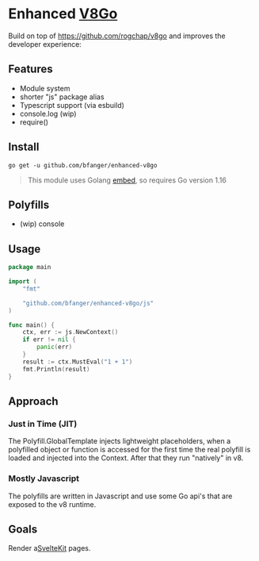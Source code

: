 # Enhanced [V8Go](https://github.com/rogchap/v8go)

Build on top of https://github.com/rogchap/v8go and improves the developer experience:

## Features

- Module system
- shorter "js" package alias
- Typescript support (via esbuild)
- console.log (wip)
- require()

## Install

```shell
go get -u github.com/bfanger/enhanced-v8go
```

> This module uses Golang [embed](https://golang.org/pkg/embed/), so requires Go version 1.16

## Polyfills

- (wip) console

## Usage

```go
package main

import (
	"fmt"

	"github.com/bfanger/enhanced-v8go/js"
)

func main() {
	ctx, err := js.NewContext()
	if err != nil {
		panic(err)
	}
	result := ctx.MustEval("1 + 1")
	fmt.Println(result)
}
```

## Approach

### Just in Time (JIT)

The Polyfill.GlobalTemplate injects lightweight placeholders, when a polyfilled object or function is accessed for the first time the real polyfill is loaded and injected into the Context. After that they run "natively" in v8.

### Mostly Javascript

The polyfills are written in Javascript and use some Go api's that are exposed to the v8 runtime.

## Goals

Render a[SvelteKit](https://kit.svelte.dev/) pages.
